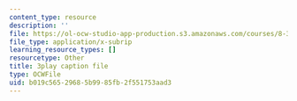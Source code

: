 ```yaml
---
content_type: resource
description: ''
file: https://ol-ocw-studio-app-production.s3.amazonaws.com/courses/8-333-statistical-mechanics-i-statistical-mechanics-of-particles-fall-2013/b019c56529685b9985fb2f551753aad3_tGxUu5BTc.vtt
file_type: application/x-subrip
learning_resource_types: []
resourcetype: Other
title: 3play caption file
type: OCWFile
uid: b019c565-2968-5b99-85fb-2f551753aad3
---
```

